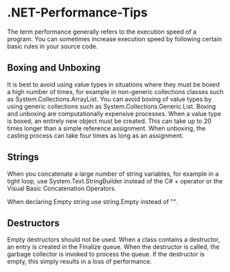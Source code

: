 # .NET-Performance-Tips
The term performance generally refers to the execution speed of a program. You can sometimes increase execution speed by following certain basic rules in your source code.

## Boxing and Unboxing
It is best to avoid using value types in situations where they must be boxed a high number of times, for example in non-generic collections classes such as System.Collections.ArrayList. You can avoid boxing of value types by using generic collections such as System.Collections.Generic.List<T>. Boxing and unboxing are computationally expensive processes. When a value type is boxed, an entirely new object must be created. This can take up to 20 times longer than a simple reference assignment. When unboxing, the casting process can take four times as long as an assignment.

## Strings
When you concatenate a large number of string variables, for example in a tight loop, use System.Text.StringBuilder instead of the C# + operator or the Visual Basic Concatenation Operators. 

When declaring Empty string use string.Empty instead of "".

## Destructors
Empty destructors should not be used. When a class contains a destructor, an entry is created in the Finalize queue. When the destructor is called, the garbage collector is invoked to process the queue. If the destructor is empty, this simply results in a loss of performance.
